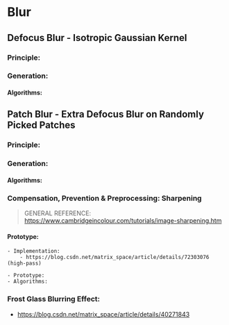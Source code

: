 # Blur

<!--- Motion Blur Session --->



<!--- Defocus Blur Session --->

## Defocus Blur - Isotropic Gaussian Kernel

### Principle:

### Generation:

#### Algorithms:

<!--- Defocus Blur Session --->

## Patch Blur - Extra Defocus Blur on Randomly Picked Patches

### Principle:

### Generation:

#### Algorithms:



### Compensation, Prevention & Preprocessing: Sharpening

> GENERAL REFERENCE: https://www.cambridgeincolour.com/tutorials/image-sharpening.htm

#### Prototype:


  
	- Implementation:
    	- https://blog.csdn.net/matrix_space/article/details/72303076 (high-pass)

	- Prototype:
	- Algorithms:



### Frost Glass Blurring Effect:

- <https://blog.csdn.net/matrix_space/article/details/40271843>